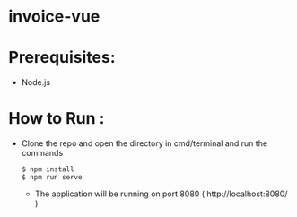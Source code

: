 # invoice-vue

# Prerequisites:
  - Node.js
  
# How to Run : 
- Clone the repo and open the directory in cmd/terminal and run the commands

      $ npm install
      $ npm run serve

   - The application will be running on port 8080 ( http://localhost:8080/ )
